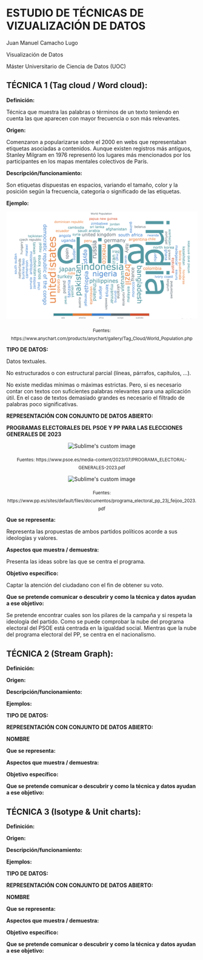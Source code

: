 # ESTUDIO DE TÉCNICAS DE VIZUALIZACIÓN DE DATOS

Juan Manuel Camacho Lugo

Visualización de Datos

Máster Universitario de Ciencia de Datos (UOC)


## TÉCNICA 1 (Tag cloud / Word cloud):

**Definición:** 

Técnica que muestra las palabras o términos de un texto teniendo en cuenta las que aparecen con mayor frecuencia o son más relevantes. 

**Origen:**

Comenzaron a popularizarse sobre el 2000 en webs que representaban etiquetas asociadas a contenidos. Aunque existen registros más antiguos, Stanley Milgram en 1976 representó los lugares más mencionados por los participantes en los mapas mentales colectivos de París.

**Descripción/funcionamiento:**

Son etiquetas dispuestas en espacios, variando el tamaño, color y la posición según la frecuencia, categoría o significado de las etiquetas. 

**Ejemplo:**

<p align="center">
  <img src="https://github.com/JCAMLUG/PEC2_VD/blob/main/ejemplo1.png?raw=true" alt="Sublime's custom image"/>
</p>

<p align="center">
  <sub>Fuentes: https://www.anychart.com/products/anychart/gallery/Tag_Cloud/World_Population.php
</p>

**TIPO DE DATOS:**

Datos textuales.

No estructurados o con estructural parcial (líneas, párrafos, capítulos, …).

No existe medidas mínimas o máximas estrictas. Pero, si es necesario contar con textos con suficientes palabras relevantes para una aplicación útil. 
En el caso de textos demasiado grandes es necesario el filtrado de palabras poco significativas. 

**REPRESENTACIÓN CON CONJUNTO DE DATOS ABIERTO:**

**PROGRAMAS ELECTORALES DEL PSOE Y PP PARA LAS ELECCIONES GENERALES DE 2023**

<p align="center">
  <img src="https://github.com/JCAMLUG/PEC2_VD/blob/main/psoe.png?raw=true" alt="Sublime's custom image"/>
</p>

<p align="center">
  <sub>Fuentes: https://www.psoe.es/media-content/2023/07/PROGRAMA_ELECTORAL-GENERALES-2023.pdf
</p>

<p align="center">
  <img src="https://github.com/JCAMLUG/PEC2_VD/blob/main/pp.png?raw=true" alt="Sublime's custom image"/>
</p>

<p align="center">
  <sub>Fuentes: https://www.pp.es/sites/default/files/documentos/programa_electoral_pp_23j_feijoo_2023.pdf
</p>
    
**Que se representa:**

Representa las propuestas de ambos partidos políticos acorde a sus ideologías y valores.

**Aspectos que muestra / demuestra:**

Presenta las ideas sobre las que se centra el programa.

**Objetivo específico:**

Captar la atención del ciudadano con el fin de obtener su voto.

**Que se pretende  comunicar o descubrir y como la técnica y datos ayudan a ese objetivo:**

Se pretende encontrar cuales son los pilares de la campaña y si respeta la ideología del partido. Como se puede comprobar la nube del programa electoral del PSOE está centrada en la igualdad social. Mientras que la nube del programa electoral del PP, se centra en el nacionalismo.

## TÉCNICA 2 (Stream Graph):

**Definición:** 



**Origen:**



**Descripción/funcionamiento:**

 

**Ejemplos:**


**TIPO DE DATOS:**


**REPRESENTACIÓN CON CONJUNTO DE DATOS ABIERTO:**

**NOMBRE**

    
**Que se representa:**



**Aspectos que muestra / demuestra:**



**Objetivo específico:**



**Que se pretende  comunicar o descubrir y como la técnica y datos ayudan a ese objetivo:**

## TÉCNICA 3 (Isotype & Unit charts):

**Definición:** 



**Origen:**



**Descripción/funcionamiento:**

 

**Ejemplos:**


**TIPO DE DATOS:**


**REPRESENTACIÓN CON CONJUNTO DE DATOS ABIERTO:**

**NOMBRE**

    
**Que se representa:**



**Aspectos que muestra / demuestra:**



**Objetivo específico:**



**Que se pretende  comunicar o descubrir y como la técnica y datos ayudan a ese objetivo:**



